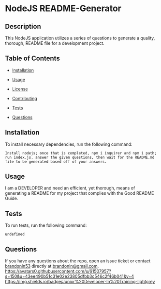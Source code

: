 
# NodeJS README-Generator


## Description

This NodeJS application utilizes a series of questions to generate a quality, thorough, README file for a development project.

## Table of Contents

* [Installation](#installation)

* [Usage](#usage)

* [License](#license)

* [Contributing](#contributing)

* [Tests](#tests)

* [Questions](#questions)

## Installation

To install necessary dependencies, run the following command:

```
Install nodejs; once that is completed, npm i inquirer and npm i path; run index.js, answer the given questions, then wait for the README.md file to be generated based off of your answers.
```

## Usage

I am a DEVELOPER and need an efficient, yet thorough, means of generating a README for my project that complies with the Good README Guide.



## Tests

To run tests, run the following command:

```
undefined
```

## Questions

If you have any questions about the repo, open an issue ticket or contact [brandonln53](undefined) directly at brandonln@gmail.com.
https://avatars0.githubusercontent.com/u/61507957?s=150&u=43ee490b51c31e02e23805dfbb3c546c2f46b041&v=4
https://img.shields.io/badge/Junior%20Developer-In%20Training-lightgrey

